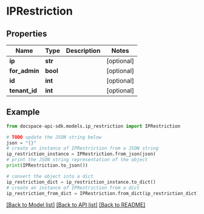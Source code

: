 # IPRestriction

## Properties

Name | Type | Description | Notes
------------ | ------------- | ------------- | -------------
**ip** | **str** |  | [optional] 
**for_admin** | **bool** |  | [optional] 
**id** | **int** |  | [optional] 
**tenant_id** | **int** |  | [optional] 

## Example

```python
from docspace-api-sdk.models.ip_restriction import IPRestriction

# TODO update the JSON string below
json = "{}"
# create an instance of IPRestriction from a JSON string
ip_restriction_instance = IPRestriction.from_json(json)
# print the JSON string representation of the object
print(IPRestriction.to_json())

# convert the object into a dict
ip_restriction_dict = ip_restriction_instance.to_dict()
# create an instance of IPRestriction from a dict
ip_restriction_from_dict = IPRestriction.from_dict(ip_restriction_dict)
```
[[Back to Model list]](../README.md#documentation-for-models) [[Back to API list]](../README.md#documentation-for-api-endpoints) [[Back to README]](../README.md)


